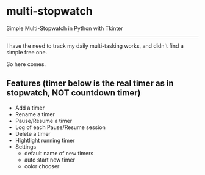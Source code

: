 # multi-stopwatch
Simple Multi-Stopwatch in Python with Tkinter

----

I have the need to track my daily multi-tasking works, and didn't find a simple free one.

So here comes.
## Features (timer below is the real timer as in stopwatch, NOT countdown timer)
* Add a timer
* Rename a timer
* Pause/Resume a timer
* Log of each Pause/Resume session
* Delete a timer
* Hightlight running timer
* Settings
  * default name of new timers
  * auto start new timer
  * color chooser
